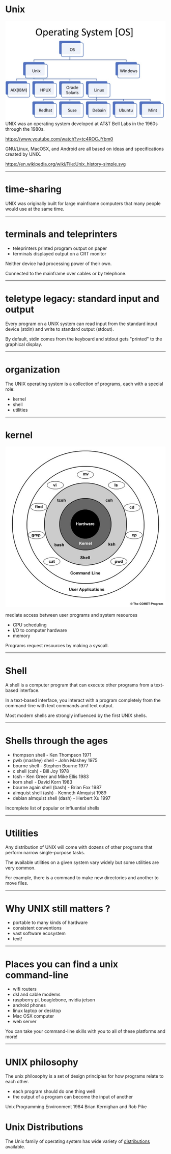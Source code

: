 # Unix

![Operating_system](images/Operating_systems.png)
UNIX was an operating system developed at AT&T
Bell Labs in the 1960s through the 1980s.

https://www.youtube.com/watch?v=tc4ROCJYbm0

GNU/Linux, MacOSX, and Android are all based on ideas
and specifications created by UNIX.

https://en.wikipedia.org/wiki/File:Unix_history-simple.svg

---
# time-sharing

UNIX was originally built for large mainframe
computers that many people would use at the same
time.

---
# terminals and teleprinters

* teleprinters printed program output on paper
* terminals displayed output on a CRT monitor

Neither device had processing power of their own.

Connected to the mainframe over cables or by telephone.

---
# teletype legacy: standard input and output

Every program on a UNIX system can read input from
the standard input device (stdin) and write to
standard output (stdout).

By default, stdin comes from the keyboard and
stdout gets "printed" to the graphical display.

---
# organization

The UNIX operating system is a collection of
programs, each with a special role:

* kernel
* shell
* utilities

---
# kernel

![UnixKernel-Architecture](images/unix_architecture.jpg)

mediate access between user programs and system resources

* CPU scheduling
* I/O to computer hardware
* memory

Programs request resources by making a syscall.

---
# Shell

A shell is a computer program that can execute
other programs from a text-based interface.

In a text-based interface, you interact with a
program completely from the command-line with text
commands and text output.

Most modern shells are strongly influenced by the
first UNIX shells.

---
# Shells through the ages

* thompson shell - Ken Thompson 1971
* pwb (mashey) shell - John Mashey 1975
* bourne shell - Stephen Bourne 1977
* c shell (csh) - Bill Joy 1978
* tcsh - Ken Greer and Mike Ellis 1983
* korn shell - David Korn 1983
* bourne again shell (bash) - Brian Fox 1987
* almquist shell (ash) - Kenneth Almquist 1989
* debian almquist shell (dash) - Herbert Xu 1997

Incomplete list of popular or influential shells

---
# Utilities

Any distribution of UNIX will come with dozens of
other programs that perform narrow single-purpose
tasks.

The available utilities on a given system vary
widely but some utilities are very common.

For example, there is a command to make new
directories and another to move files.

---
# Why UNIX still matters ?

* portable to many kinds of hardware
* consistent conventions
* vast software ecosystem
* text!

---
# Places you can find a unix command-line

* wifi routers
* dsl and cable modems
* raspberry pi, beaglebone, nvidia jetson
* android phones
* linux laptop or desktop
* Mac OSX computer
* web server

You can take your command-line skills with
you to all of these platforms and more!

---
# UNIX philosophy

The unix philosophy is a set of design principles for
how programs relate to each other.

* each program should do one thing well
* the output of a program can become the input of another

Unix Programming Environment 1984
Brian Kernighan and Rob Pike

# Unix Distributions

The Unix family of operating system has wide variety of [distributions](https://upload.wikimedia.org/wikipedia/commons/1/1b/Linux_Distribution_Timeline.svg) available.

